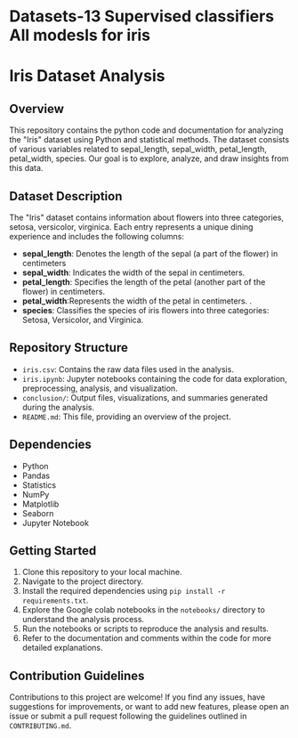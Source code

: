 # Datasets-13 Supervised classifiers All modesls for iris
# Iris Dataset Analysis

## Overview
This repository contains the python code and documentation for analyzing the "Iris" dataset using
 Python and statistical methods. The dataset consists of various variables related to sepal_length, sepal_width, petal_length, petal_width, species.
Our goal is to explore, analyze, and draw insights from this data.
## Dataset Description
The "Iris" dataset contains information about flowers into three categories, setosa, versicolor, virginica. Each entry represents a unique 
dining experience and includes the following columns:


- **sepal_length**: Denotes the length of the sepal (a part of the flower) in centimeters
- **sepal_width**: Indicates the width of the sepal in centimeters.		
- **petal_length**: Specifies the length of the petal (another part of the flower) in centimeters.
- **petal_width**:Represents the width of the petal in centimeters.		.
- **species**:  Classifies the species of iris flowers into three categories: Setosa, Versicolor, and Virginica.


## Repository Structure
- `iris.csv`: Contains the raw data files used in the analysis.
- `iris.ipynb`: Jupyter notebooks containing the code for data exploration, preprocessing, analysis, and visualization.
- `conclusion/`: Output files, visualizations, and summaries generated during the analysis.
- `README.md`: This file, providing an overview of the project.

## Dependencies
- Python
- Pandas
- Statistics
- NumPy
- Matplotlib
- Seaborn
- Jupyter Notebook

## Getting Started
1. Clone this repository to your local machine.
2. Navigate to the project directory.
3. Install the required dependencies using `pip install -r requirements.txt`.
4. Explore the Google colab notebooks in the `notebooks/` directory to understand the analysis process.
5. Run the notebooks or scripts to reproduce the analysis and results.
6. Refer to the documentation and comments within the code for more detailed explanations.

## Contribution Guidelines
Contributions to this project are welcome! If you find any issues, have suggestions for improvements, 
or want to add new features, please open an issue or submit a pull request following the guidelines outlined in `CONTRIBUTING.md`.
